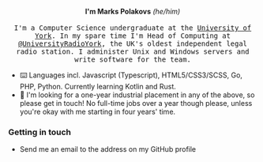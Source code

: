 <p align="center">
  <strong>I'm Marks Polakovs</strong> <em>(he/him)</em>
  <br/><br/>
  <samp>
    I'm a Computer Science undergraduate at the <a href='https://www.york.ac.uk/'>University of York</a>. In my spare time I'm Head of Computing at <a href="https://github.com/UniversityRadioYork">@UniversityRadioYork</a>, the UK's oldest independent legal radio station. I administer Unix and Windows servers and write software for the team.
  </samp>
</p>

- ⌨️ Languages incl. Javascript (Typescript), HTML5/CSS3/SCSS, Go, PHP, Python. Currently learning Kotlin and Rust.
- 💬 I'm looking for a one-year industrial placement in any of the above, so please get in touch! No full-time jobs over a year though please, unless you're okay with me starting in four years' time.

<h3>Getting in touch</h3>

- Send me an email to the address on my GitHub profile
